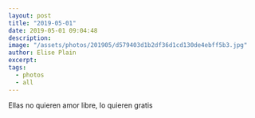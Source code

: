 ```yaml
---
layout: post
title: "2019-05-01"
date: 2019-05-01 09:04:48
description: 
image: "/assets/photos/201905/d579403d1b2df36d1cd130de4ebff5b3.jpg"
author: Elise Plain
excerpt: 
tags: 
  - photos
  - all
---
```


Ellas no quieren amor libre, lo quieren gratis


<p></p>
